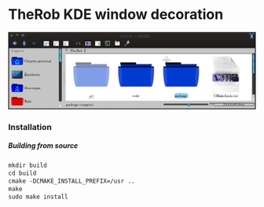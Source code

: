 

TheRob KDE window decoration 
====================
![Demo](window.png)
### Installation

##### Building from source

```
mkdir build
cd build
cmake -DCMAKE_INSTALL_PREFIX=/usr ..
make
sudo make install
```
